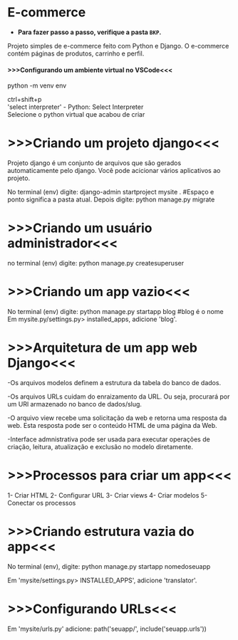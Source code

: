 # E-commerce

- **Para fazer passo a passo, verifique a pasta `BKP`.**

Projeto simples de e-commerce feito com Python e Django. O e-commerce contém páginas de produtos, carrinho e perfil.

#### **>>>Configurando um ambiente virtual no VSCode<<<**

python -m venv env

ctrl+shift+p <br />
'select interpreter' - Python: Select Interpreter <br />
Selecione o python virtual que acabou de criar

# **>>>Criando um projeto django<<<**

Projeto django é um conjunto de arquivos que são
gerados automaticamente pelo django. Você pode
acicionar vários aplicativos ao projeto.

No terminal (env) digite:
django-admin startproject mysite . 
#Espaço e ponto significa a pasta atual.
Depois digite: python manage.py migrate

# **>>>Criando um usuário administrador<<<**

no terminal (env) digite:
python manage.py createsuperuser

# **>>>Criando um app vazio<<<**

No terminal (env) digite:
python manage.py startapp blog #blog é o nome
Em mysite.py/settings.py> installed_apps, adicione
'blog'.

# **>>>Arquitetura de um app web Django<<<**

-Os arquivos modelos definem a estrutura da tabela do banco de
dados.

-Os arquivos URLs cuidam do enraizamento da URL. 
Ou seja, procurará por um URl armazenado no banco de dados/slug.

-O arquivo view recebe uma solicitação da web e retorna uma resposta da web. 
Esta resposta pode ser o conteúdo HTML de uma página da Web.

-Interface admnistrativa pode ser usada para executar operações de criação, 
leitura, atualização e exclusão no modelo diretamente.

# **>>>Processos para criar um app<<<**

1- Criar HTML
2- Configurar URL
3- Criar views
4- Criar modelos
5- Conectar os processos

# **>>>Criando estrutura vazia do app<<<**

No terminal (env), digite:
python manage.py startapp nomedoseuapp

Em 'mysite/settings.py> INSTALLED_APPS', 
adicione 'translator'.

# **>>>Configurando URLs<<<**

Em 'mysite/urls.py' adicione:
path('seuapp/', include('seuapp.urls'))
